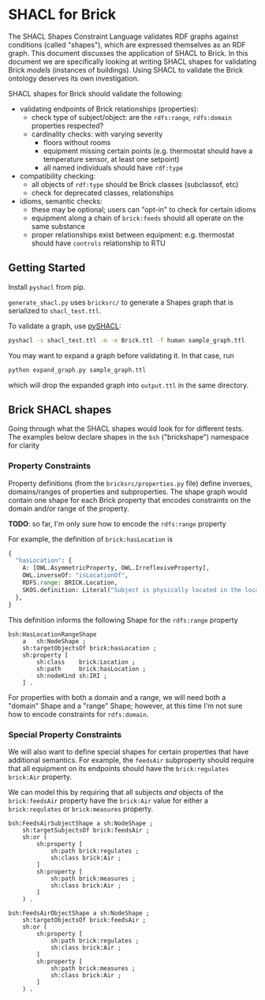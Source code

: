 # SHACL for Brick

The SHACL Shapes Constraint Language validates RDF graphs against conditions (called "shapes"), which are expressed themselves as an RDF graph. This document discusses the application of SHACL to Brick. In this document we are specifically looking at writing SHACL shapes for validating Brick *models* (instances of buildings). Using SHACL to validate the Brick ontology deserves its own investigation.

SHACL shapes for Brick should validate the following:

- validating endpoints of Brick relationships (properties):
  - check type of subject/object: are the `rdfs:range`, `rdfs:domain` properties respected?
  - cardinality checks: with varying severity
    - floors without rooms
    - equipment missing certain points (e.g. thermostat should have a temperature sensor, at least one setpoint)
    - all named individuals should have `rdf:type`
- compatibility checking:
  - all objects of `rdf:type` should be Brick classes (subclassof, etc)
  - check for deprecated classes, relationships
- idioms, semantic checks:
  - these may be optional; users can "opt-in" to check for certain idioms
  - equipment along a chain of `brick:feeds` should all operate on the same substance
  - proper relationships exist between equipment: e.g. thermostat should have `controls` relationship to RTU

## Getting Started

Install `pyshacl` from pip.

`generate_shacl.py` uses `bricksrc/` to generate a Shapes graph that is serialized to `shacl_test.ttl`.

To validate a graph, use [pySHACL](https://github.com/RDFLib/pySHACL):

```bash
pyshacl -s shacl_test.ttl -m -e Brick.ttl -f human sample_graph.ttl
```

You may want to expand a graph before validating it. In that case, run

```bash
python expand_graph.py sample_graph.ttl
```

which will drop the expanded graph into `output.ttl` in the same directory.

## Brick SHACL shapes

Going through what the SHACL shapes would look for for different tests. The examples below declare shapes in the `bsh` ("brickshape") namespace for clarity

### Property Constraints

Property definitions (from the `bricksrc/properties.py` file) define inverses, domains/ranges of properties and subproperties. The shape graph would contain one shape for each Brick property that encodes constraints on the domain and/or range of the property.

**TODO**: so far, I'm only sure how to encode the `rdfs:range` property

For example, the definition of `brick:hasLocation` is

```python
{
  "hasLocation": {
    A: [OWL.AsymmetricProperty, OWL.IrreflexiveProperty],
    OWL.inverseOf: "isLocationOf",
    RDFS.range: BRICK.Location,
    SKOS.definition: Literal("Subject is physically located in the location given by the object"),
  },
}
```

This definition informs the following Shape for the `rdfs:range` property

```ttl
bsh:HasLocationRangeShape
    a   sh:NodeShape ;
    sh:targetObjectsOf brick:hasLocation ;
    sh:property [
        sh:class    brick:Location ;
        sh:path     brick:hasLocation ;
        sh:nodeKind sh:IRI ;
    ] .
```

For properties with both a domain and a range, we will need both a "domain" Shape and a "range" Shape; however, at this time I'm not sure how to encode constraints for `rdfs:domain`.

### Special Property Constraints

We will also want to define special shapes for certain properties that have additional semantics. For example, the `feedsAir` subproperty should require that all equipment on its endpoints should have the `brick:regulates brick:Air` property.

We can model this by requiring that all subjects *and* objects of the `brick:feedsAir` property have the `brick:Air` value for either a `brick:requlates` or `brick:measures` property.

```ttl
bsh:FeedsAirSubjectShape a sh:NodeShape ;
    sh:targetSubjectsOf brick:feedsAir ;
    sh:or (
        sh:property [
            sh:path brick:regulates ;
            sh:class brick:Air ;
        ]
        sh:property [
            sh:path brick:measures ;
            sh:class brick:Air ;
        ]
    ) .

bsh:FeedsAirObjectShape a sh:NodeShape ;
    sh:targetObjectsOf brick:feedsAir ;
    sh:or (
        sh:property [
            sh:path brick:regulates ;
            sh:class brick:Air ;
        ]
        sh:property [
            sh:path brick:measures ;
            sh:class brick:Air ;
        ]
    ) .
```
